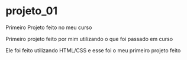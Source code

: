 # projeto_01
Primeiro Projeto feito no meu curso

Primeiro projeto feito por mim utilizando o que foi passado em curso

Ele foi feito utilizando HTML/CSS e esse foi o meu primeiro projeto feito

